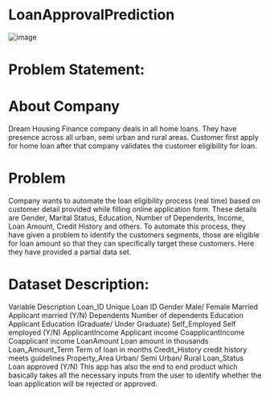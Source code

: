 # LoanApprovalPrediction
![image](https://user-images.githubusercontent.com/86043615/150633420-30b4c322-ff5d-4f83-9ba2-ff11fc03e060.png)
# Problem Statement:
# About Company
Dream Housing Finance company deals in all home loans. They have presence across all urban, semi urban and rural areas. Customer first apply for home loan after that company validates the customer eligibility for loan.

# Problem
Company wants to automate the loan eligibility process (real time) based on customer detail provided while filling online application form. These details are Gender, Marital Status, Education, Number of Dependents, Income, Loan Amount, Credit History and others. To automate this process, they have given a problem to identify the customers segments, those are eligible for loan amount so that they can specifically target these customers. Here they have provided a partial data set.

# Dataset Description:
Variable	Description
Loan_ID	Unique Loan ID
Gender	Male/ Female
Married	Applicant married (Y/N)
Dependents	Number of dependents
Education	Applicant Education (Graduate/ Under Graduate)
Self_Employed	Self employed (Y/N)
ApplicantIncome	Applicant income
CoapplicantIncome	Coapplicant income
LoanAmount	Loan amount in thousands
Loan_Amount_Term	Term of loan in months
Credit_History	credit history meets guidelines
Property_Area	Urban/ Semi Urban/ Rural
Loan_Status	Loan approved (Y/N)
This app has also the end to end product which basically takes all the necessary inputs from the user to identify whether the loan application will be rejected or approved.

